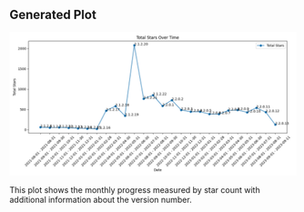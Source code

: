 
## Generated Plot

![Generated Plot](plots/generated_plot.png)

This plot shows the monthly progress measured by star count with additional information about the version number.
